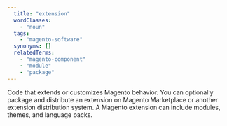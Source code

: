 ```yaml
---
  title: "extension"
  wordClasses:
    - "noun"
  tags:
    - "magento-software"
  synonyms: []
  relatedTerms:
    - "magento-component"
    - "module"
    - "package"
---
```

Code that extends or customizes Magento behavior. You can optionally package and distribute an extension on Magento Marketplace or another extension distribution system. A Magento extension can include modules, themes, and language packs.
